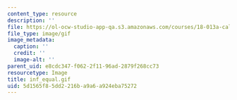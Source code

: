 ```yaml
---
content_type: resource
description: ''
file: https://ol-ocw-studio-app-qa.s3.amazonaws.com/courses/18-013a-calculus-with-applications-spring-2005/5d1565f85dd2216ba9a6a924eba75272_inf_equal.gif
file_type: image/gif
image_metadata:
  caption: ''
  credit: ''
  image-alt: ''
parent_uid: e8cdc347-f062-2f11-96ad-2879f268cc73
resourcetype: Image
title: inf_equal.gif
uid: 5d1565f8-5dd2-216b-a9a6-a924eba75272
---
```

